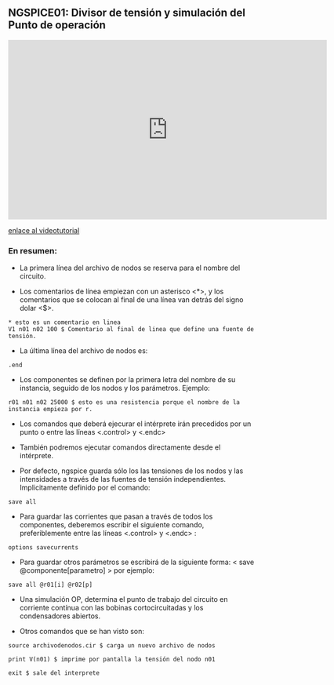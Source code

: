 ## NGSPICE01: Divisor de tensión y simulación del Punto de operación



<iframe width="650" height="366" src="https://www.youtube.com/embed/4tUSx0qRLXY" frameborder="0" allowfulscreen> </iframe>

[enlace al videotutorial](https://youtu.be/4tUSx0qRLXY)

### En resumen:


* La primera línea del archivo de nodos se reserva para el nombre del circuito.

* Los comentarios de línea empiezan con un asterisco <*>, y los comentarios que se colocan al final de una línea van detrás del signo dolar <$>.

```ngspice
* esto es un comentario en linea
V1 n01 n02 100 $ Comentario al final de linea que define una fuente de tensión.
```

* La última línea del archivo de nodos es:

```
.end
```

* Los componentes se definen por la primera letra del nombre de su instancia, seguido de los nodos y los parámetros. Ejemplo:

```spice
r01 n01 n02 25000 $ esto es una resistencia porque el nombre de la instancia empieza por r.
```

* Los comandos que deberá ejecurar el intérprete irán precedidos por un punto o entre las líneas <.control> y <.endc>

* También podremos ejecutar comandos directamente desde el intérprete.

* Por defecto, ngspice guarda sólo los las tensiones de los nodos y las intensidades a través de las fuentes de tensión independientes. Implicitamente definido por el comando:

```
save all
```

* Para guardar las corrientes que pasan a través de todos los componentes, deberemos escribir el siguiente comando, preferiblemente entre las líneas <.control> y <.endc> :

```
options savecurrents
```

* Para guardar otros parámetros se escribirá de la siguiente forma:  < save @componente[parametro] >  por ejemplo:

```
save all @r01[i] @r02[p]
```

* Una simulación OP, determina el punto de trabajo del circuito en corriente contínua con las bobinas cortocircuitadas y los condensadores abiertos.

* Otros comandos que se han visto son:

```
source archivodenodos.cir $ carga un nuevo archivo de nodos

print V(n01) $ imprime por pantalla la tensión del nodo n01

exit $ sale del interprete
```
